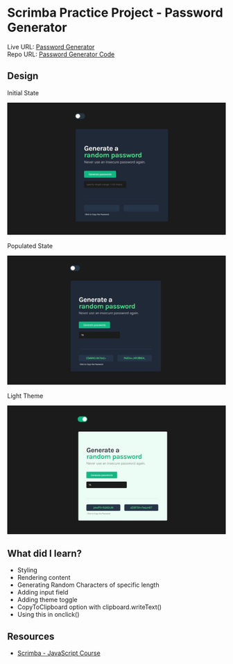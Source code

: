 # Scrimba Practice Project - Password Generator

Live URL: [Password Generator](https://aditi002-holo.github.io/password-generator/) <br/>
Repo URL: [Password Generator Code](https://github.com/Aditi002-holo/password-generator)

## Design

Initial State

![](./images/screenshot.JPG)


Populated State

![](./images/screenshot-populated.JPG)


Light Theme 

![](./images/screenshot-light-theme.JPG)

## What did I learn?

- Styling
- Rendering content
- Generating Random Characters of specific length
- Adding input field
- Adding theme toggle
- CopyToClipboard option with clipboard.writeText()
- Using this in onclick()

## Resources

- [Scrimba - JavaScript Course](https://scrimba.com/learn/learnjavascript)